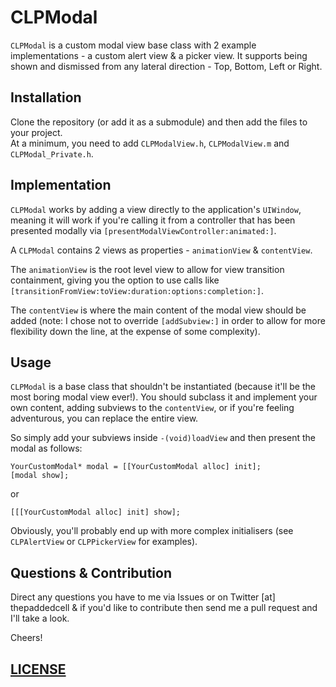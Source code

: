 CLPModal
========

```CLPModal``` is a custom modal view base class with 2 example implementations - a custom alert view & a picker view. It supports being shown and dismissed from any lateral direction - Top, Bottom, Left or Right.

## Installation
Clone the repository (or add it as a submodule) and then add the files to your project.  
At a minimum, you need to add ```CLPModalView.h```, ```CLPModalView.m``` and ```CLPModal_Private.h```.

## Implementation
```CLPModal``` works by adding a view directly to the application's ```UIWindow```, meaning it will work if you're calling it from a controller that has been presented modally via ```[presentModalViewController:animated:]```.

A ```CLPModal``` contains 2 views as properties - ```animationView``` & ```contentView```.

The ```animationView``` is the root level view to allow for view transition containment, giving you the option to use calls like ```[transitionFromView:toView:duration:options:completion:]```.

The ```contentView``` is where the main content of the modal view should be added (note: I chose not to override ```[addSubview:]``` in order to allow for more flexibility down the line, at the expense of some complexity).

## Usage
```CLPModal``` is a base class that shouldn't be instantiated (because it'll be the most boring modal view ever!).
You should subclass it and implement your own content, adding subviews to the ```contentView```, or if you're feeling adventurous, you can replace the entire view.

So simply add your subviews inside ```-(void)loadView``` and then present the modal as follows:

	YourCustomModal* modal = [[YourCustomModal alloc] init];
	[modal show];

or

	[[[YourCustomModal alloc] init] show];

Obviously, you'll probably end up with more complex initialisers (see ```CLPAlertView``` or ```CLPPickerView``` for examples).

## Questions & Contribution
Direct any questions you have to me via Issues or on Twitter [at] thepaddedcell & if you'd like to contribute then send me a pull request and I'll take a look.


Cheers!

## [LICENSE](LICENSE)

